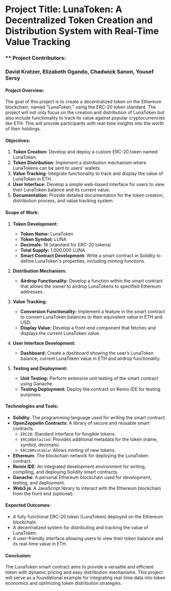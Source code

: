 # **Project Title:** **LunaToken**: A Decentralized Token Creation and Distribution System with Real-Time Value Tracking

### ** Project Contributors:
### David Kratzer, Elizabeth Ogando, Chadwick Sanon, Yousef Sersy

#### **Project Overview:**
The goal of this project is to create a decentralized token on the Ethereum blockchain, named "LunaToken," using the ERC-20 token standard. The project will not only focus on the creation and distribution of LunaToken but also include functionality to track its value against popular cryptocurrencies like ETH. This will provide participants with real-time insights into the worth of their holdings.

#### **Objectives:**
1. **Token Creation:** Develop and deploy a custom ERC-20 token named LunaToken.
2. **Token Distribution:** Implement a distribution mechanism where LunaTokens can be sent to users' wallets.
3. **Value Tracking:** Integrate functionality to track and display the value of LunaToken in ETH.
4. **User Interface:** Develop a simple web-based interface for users to view their LunaToken balance and its current value.
5. **Documentation:** Provide detailed documentation for the token creation, distribution process, and value tracking system.

#### **Scope of Work:**

1. **Token Development:**
   - **Token Name:** LunaToken
   - **Token Symbol:** LUNA
   - **Decimals:** 18 (standard for ERC-20 tokens)
   - **Total Supply:** 1,000,000 LUNA
   - **Smart Contract Development:** Write a smart contract in Solidity to define LunaToken's properties, including minting functions.

2. **Distribution Mechanism:**
   - **Airdrop Functionality:** Develop a function within the smart contract that allows the owner to airdrop LunaTokens to specified Ethereum addresses.

3. **Value Tracking:**
   - **Conversion Functionality:** Implement a feature in the smart contract to convert LunaToken balances to their equivalent value in ETH and USD.
   - **Display Value:** Develop a front-end component that fetches and displays the current LunaToken value.

4. **User Interface Development:**
   - **Dashboard:** Create a dashboard showing the user’s LunaToken balance, current LunaToken value in ETH and airdrop functionality.

5. **Testing and Deployment:**
   - **Unit Testing:** Perform extensive unit testing of the smart contract using Ganache.
   - **Testing Deployment:** Deploy the contract on Remix IDE for testing purposes.

#### **Technologies and Tools:**
- **Solidity**: The programming language used for writing the smart contract.
- **OpenZeppelin Contracts**: A library of secure and reusable smart contracts.
  - `ERC20`: Standard interface for fungible tokens.
  - `ERC20Detailed`: Provides additional metadata for the token (name, symbol, decimals).
  - `ERC20Mintable`: Allows minting of new tokens.
- **Ethereum**: The blockchain network for deploying the LunaToken contract.
- **Remix IDE**: An integrated development environment for writing, compiling, and deploying Solidity smart contracts.
- **Ganache**: A personal Ethereum blockchain used for development, testing, and deployment.
- **Web3.js**: A JavaScript library to interact with the Ethereum blockchain from the front end (optional).

#### **Expected Outcomes:**
- A fully functional ERC-20 token (LunaToken) deployed on the Ethereum blockchain.
- A decentralized system for distributing and tracking the value of LunaToken.
- A user-friendly interface allowing users to view their token balance and its real-time value in ETH.


#### **Conclusion:**
The LunaToken smart contract aims to provide a versatile and efficient token with dynamic pricing and easy distribution mechanisms. This project will serve as a foundational example for integrating real-time data into token economics and optimizing token distribution strategies.
